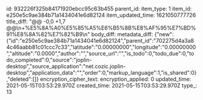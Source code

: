 id: 932226f325b84171920ebcc95c63b455
parent_id: 
item_type: 1
item_id: e250e5c9ae384b71a1434041e6d82124
item_updated_time: 1621050777726
title_diff: "@@ -0,0 +1,7 @@\\n+%E5%8A%A0%E5%85%A5%E6%B5%8B%E8%AF%95%E7%BD%91%E8%8A%82%E7%82%B9\\n"
body_diff: 
metadata_diff: {"new":{"id":"e250e5c9ae384b71a1434041e6d82124","parent_id":"702275d4a3a84c46aabb81c01ccc7c33","latitude":"0.00000000","longitude":"0.00000000","altitude":"0.0000","author":"","source_url":"","is_todo":0,"todo_due":0,"todo_completed":0,"source":"joplin-desktop","source_application":"net.cozic.joplin-desktop","application_data":"","order":0,"markup_language":1,"is_shared":0},"deleted":[]}
encryption_cipher_text: 
encryption_applied: 0
updated_time: 2021-05-15T03:53:29.970Z
created_time: 2021-05-15T03:53:29.970Z
type_: 13